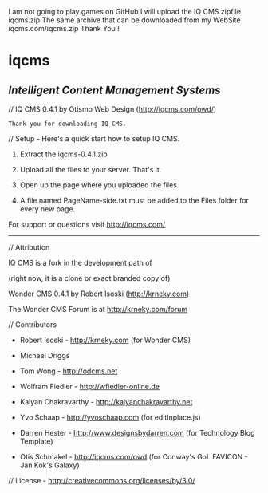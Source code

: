 I am not going to play games on GitHub
I will upload the IQ CMS zipfile iqcms.zip
The same archive that can be downloaded
from my WebSite iqcms.com/iqcms.zip
Thank You !

# iqcms

## **_Intelligent Content Management Systems_**



// IQ CMS 0.4.1 by Otismo Web Design (http://iqcms.com/owd/)


	Thank you for downloading IQ CMS.


// Setup - Here's a quick start how to setup IQ CMS.



1. Extract the iqcms-0.4.1.zip

2. Upload all the files to your server. That's it.

3. Open up the page where you uploaded the files.

4. A file named PageName-side.txt must be added to the Files folder for every new page.



For support or questions visit http://iqcms.com/

---



// Attribution



IQ CMS is a fork in the development path of 

(right now, it is a clone or exact branded copy of)

Wonder CMS 0.4.1 by Robert Isoski (http://krneky.com)

The Wonder CMS Forum is at http://krneky.com/forum



// Contributors



- Robert Isoski - http://krneky.com (for Wonder CMS)

- Michael Driggs

- Tom Wong - http://odcms.net

- Wolfram Fiedler - http://wfiedler-online.de

- Kalyan Chakravarthy - http://kalyanchakravarthy.net

- Yvo Schaap - http://yvoschaap.com (for editInplace.js) 

- Darren Hester - http://www.designsbydarren.com (for Technology Blog Template)

- Otis Schmakel - http://iqcms.com/owd (for Conway's GoL FAVICON - Jan Kok's Galaxy)



// License -  http://creativecommons.org/licenses/by/3.0/
